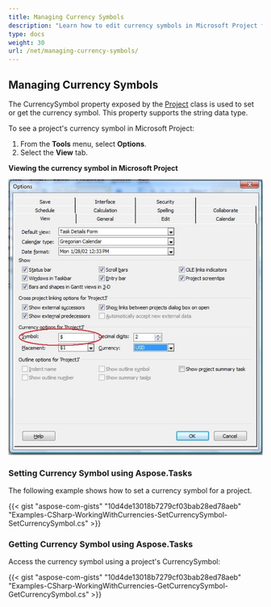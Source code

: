 ```yaml
---
title: Managing Currency Symbols
description: "Learn how to edit currency symbols in Microsoft Project files using Aspose.Tasks for .NET."
type: docs
weight: 30
url: /net/managing-currency-symbols/
---
```


## **Managing Currency Symbols**
The CurrencySymbol property exposed by the [Project](https://apireference.aspose.com/tasks/net/aspose.tasks/project/) class is used to set or get the currency symbol. This property supports the string data type.

To see a project's currency symbol in Microsoft Project:

1. From the **Tools** menu, select **Options**.
2. Select the **View** tab.

**Viewing the currency symbol in Microsoft Project** 

![modify currency symbol in Microsoft Project](managing-currency-symbols_1.png)

### **Setting Currency Symbol using Aspose.Tasks**
The following example shows how to set a currency symbol for a project.

{{< gist "aspose-com-gists" "10d4de13018b7279cf03bab28ed78aeb" "Examples-CSharp-WorkingWithCurrencies-SetCurrencySymbol-SetCurrencySymbol.cs" >}}

### **Getting Currency Symbol using Aspose.Tasks**
Access the currency symbol using a project's CurrencySymbol:

{{< gist "aspose-com-gists" "10d4de13018b7279cf03bab28ed78aeb" "Examples-CSharp-WorkingWithCurrencies-GetCurrencySymbol-GetCurrencySymbol.cs" >}}
